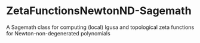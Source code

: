# ZetaFunctionsNewtonND-Sagemath
 A Sagemath class for computing (local) Igusa and topological zeta functions for Newton-non-degenerated polynomials
